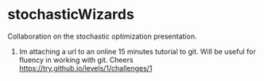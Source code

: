 # stochasticWizards
Collaboration on the stochastic optimization presentation.

1. Im attaching a url to an online 15 minutes tutorial to git. Will be useful for
fluency in working with git. Cheers https://try.github.io/levels/1/challenges/1
